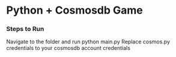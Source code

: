 # Python + Cosmosdb Game

### Steps to Run

Navigate to the folder and run python main.py
Replace cosmos.py credentials to your cosmosdb account credentials
 
